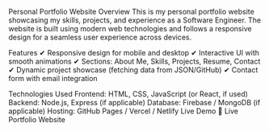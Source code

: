 Personal Portfolio Website
Overview
This is my personal portfolio website showcasing my skills, projects, and experience as a Software Engineer. The website is built using modern web technologies and follows a responsive design for a seamless user experience across devices.

Features
✔ Responsive design for mobile and desktop
✔ Interactive UI with smooth animations
✔ Sections: About Me, Skills, Projects, Resume, Contact
✔ Dynamic project showcase (fetching data from JSON/GitHub)
✔ Contact form with email integration

Technologies Used
Frontend: HTML, CSS, JavaScript (or React, if used)
Backend: Node.js, Express (if applicable)
Database: Firebase / MongoDB (if applicable)
Hosting: GitHub Pages / Vercel / Netlify
Live Demo
🔗 Live Portfolio Website
